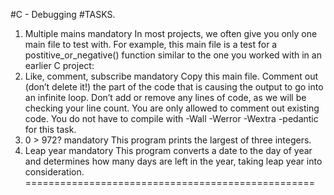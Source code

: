 #C - Debugging
#TASKS.
1. Multiple mains mandatory In most projects, we often give you only one main
file to test with. For example, this main file is a test for a
postitive_or_negative() function similar to the one you worked with in an
earlier C project:
2. Like, comment, subscribe mandatory Copy this main file. Comment out (don’t
delete it!) the part of the code that is causing the output to go into an infinite
loop.
Don’t add or remove any lines of code, as we will be checking your line count. You
are only allowed to comment out existing code. You do not have to compile with
-Wall -Werror -Wextra -pedantic for this task.
2. 0 > 972? mandatory This program prints the largest of three integers.
3. Leap year mandatory This program converts a date to the day of year and
determines how many days are left in the year, taking leap year into
consideration.
==================================================
